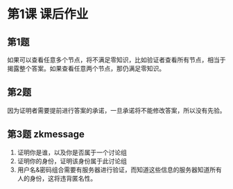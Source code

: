 # 第1课 课后作业

## 第1题 

如果可以查看任意多个节点，将不满足零知识，比如验证者查看所有节点，相当于揭露整个答案。如果查看任意两个节点，那仍满足零知识。

## 第2题

因为证明者需要提前进行答案的承诺，一旦承诺将不能修改答案，所以没有先验。

## 第3题 zkmessage

1. 证明你是谁，以及你是否属于一个讨论组
2. 证明你的身份，证明该身份属于此讨论组
3. 用户名&密码组合需要有服务器进行验证，而知道这些信息的服务器知道所有人的身份，这将违背匿名性。

